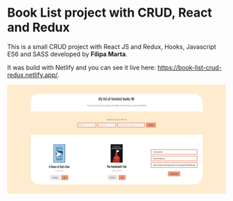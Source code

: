 # Book List project with CRUD, React and Redux
This is a small CRUD project with React JS and Redux, Hooks, Javascript ES6 and SASS developed by **Filipa Marta**.

It was build with Netlify and you can see it live here: https://book-list-crud-redux.netlify.app/. 

![Image](https://github.com/filipamarta/book-list-crud-redux/blob/master/src/images/capa_github_book-list-crud-redux.png)